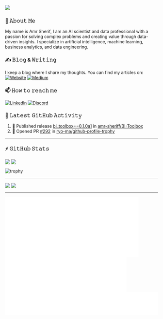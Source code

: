 <picture>
  <source
    srcset="https://github.com/amr-sheriff/amr-sheriff/blob/main/intro-small-dark.webp"
    media="(prefers-color-scheme: dark)"
  />
  <source
    srcset="https://github.com/amr-sheriff/amr-sheriff/blob/main/intro-small-light.webp"
    media="(prefers-color-scheme: light), (prefers-color-scheme: no-preference)"
  />
  <img src="intro-small-light.webp" />
</picture>

### 📖 𝙰𝚋𝚘𝚞𝚝 𝙼𝚎
My name is Amr Sherif, I am an AI scientist and data professional with a passion for solving complex problems and creating value through data-driven insights. 
I specialize in artificial intelligence, machine learning, business analytics, and data engineering.

### ✍ 𝙱𝚕𝚘𝚐 & 𝚆𝚛𝚒𝚝𝚒𝚗𝚐
I keep a blog where I share my thoughts. You can find my articles on:  
[![Website](https://img.shields.io/badge/Personal%20Website-black?style=flat-square)](https://amrsherif.live/)
[![Medium](https://img.shields.io/badge/Medium-black?style=flat-square&logo=medium&logoColor=#000000)](https://medium.com/@amr.achraff)

### 📫 𝙷𝚘𝚠 𝚝𝚘 𝚛𝚎𝚊𝚌𝚑 𝚖𝚎
[![Linkedln](https://img.shields.io/badge/LinkedIn-0077B5?style=flat-square&logo=linkedin&logoColor=white)](https://www.linkedin.com/in/amrachraf)
[![Discord](https://img.shields.io/badge/Discord-black?style=flat-square&logo=discord&logoColor=#5865F2)](https://discord.com/users/1051173314569191434)


### 🔔 𝙻𝚊𝚝𝚎𝚜𝚝 𝙶𝚒𝚝𝙷𝚞𝚋 𝙰𝚌𝚝𝚒𝚟𝚒𝚝𝚢
<!--START_SECTION:activity-->
1. 🚀 Published release [bi_toolbox==0.1.0a1](https://github.com/amr-sheriff/BI-Toolbox/releases/tag/0.1.0a1) in [amr-sheriff/BI-Toolbox](https://github.com/amr-sheriff/BI-Toolbox)
2. 💪 Opened PR [#292](https://github.com/ryo-ma/github-profile-trophy/pull/292) in [ryo-ma/github-profile-trophy](https://github.com/ryo-ma/github-profile-trophy)
<!--END_SECTION:activity-->

---
### ⚡ 𝙶𝚒𝚝𝙷𝚞𝚋 𝚂𝚝𝚊𝚝𝚜
<picture>
  <source
    srcset="https://github-readme-stats-neon-five-33.vercel.app/api?username=amr-sheriff&show_icons=true&theme=github_dark&number_format=long"
    media="(prefers-color-scheme: dark)"
  />
  <source
    srcset="https://github-readme-stats-neon-five-33.vercel.app/api?username=amr-sheriff&show_icons=true&number_format=long"
    media="(prefers-color-scheme: light), (prefers-color-scheme: no-preference)"
  />
  <img height=200 align="center" src="https://github-readme-stats-neon-five-33.vercel.app/api?username=amr-sheriff&show_icons=true&number_format=long" />
</picture>
<picture>
  <source
    srcset="https://github-readme-stats-neon-five-33.vercel.app/api/top-langs?username=amr-sheriff&theme=github_dark&layout=compact&langs_count=8&card_width=320&hide=css,scss,html&exclude_repo=github-readme-streak-stats,amr-sheriff.github.io"
    media="(prefers-color-scheme: dark)"
  />
  <source
    srcset="https://github-readme-stats-neon-five-33.vercel.app/api/top-langs?username=amr-sheriff&layout=compact&langs_count=8&card_width=320&hide=css,scss,html&exclude_repo=github-readme-streak-stats,amr-sheriff.github.io"
    media="(prefers-color-scheme: light), (prefers-color-scheme: no-preference)"
  />
  <img height=200 align="center" src="https://github-readme-stats-neon-five-33.vercel.app/api/top-langs?username=amr-sheriff&layout=compact&langs_count=8&card_width=320&hide=css,scss,html&exclude_repo=github-readme-streak-stats,amr-sheriff.github.io" />
</picture>

![trophy](https://github-profile-trophy-vert.vercel.app/?username=amr-sheriff&theme=onestar&locale=en&margin-w=15&margin-h=15&no-bg=false&rank=SECRET,SSS,SS,S,AAA,AA,A,B,C&title=-Experience&column=4)

---
<picture>
  <source
    srcset="https://github-readme-stats-neon-five-33.vercel.app/api/wakatime?username=@amrachraf&layout=compact&display_format=time&theme=github_dark&langs_count=10"
    media="(prefers-color-scheme: dark)"
  />
  <source
    srcset="https://github-readme-stats-neon-five-33.vercel.app/api/wakatime?username=@amrachraf&layout=compact&display_format=time&langs_count=10"
    media="(prefers-color-scheme: light), (prefers-color-scheme: no-preference)"
  />
  <img width="412" align="center" src="https://github-readme-stats-neon-five-33.vercel.app/api/wakatime?username=@amrachraf&layout=compact&display_format=time&langs_count=10" />
</picture>
<picture>
    <source
        srcset="https://github-readme-streak-stats-bay-three.vercel.app?user=amr-sheriff&theme=tokyonight&hide_border=true&card_width=412"
        media="(prefers-color-scheme: dark)"
    />
    <source
        srcset="https://github-readme-streak-stats-bay-three.vercel.app?user=amr-sheriff&hide_border=true&card_width=412"
        media="(prefers-color-scheme: light), (prefers-color-scheme: no-preference)"
    />
    <img align="center" src="https://github-readme-streak-stats-bay-three.vercel.app?user=amr-sheriff&hide_border=true&card_width=412" />
</picture>

---
<picture>
  <img width="440" align="center" src="/achievements-metrics.svg" alt="Metrics">
</picture>
<picture>
  <img width="400" align="center" src="/base-metrics.svg" alt="Metrics">
</picture>

<picture>
  <img align="top" src="/contrib-metrics.svg" alt="Metrics">
</picture>

<!--
**amr-sheriff/amr-sheriff** is a ✨ _special_ ✨ repository because its `README.md` (this file) appears on your GitHub profile.

Here are some ideas to get you started:

- 🔭 I’m currently working on ...
- 🌱 I’m currently learning ...
- 👯 I’m looking to collaborate on ...
- 🤔 I’m looking for help with ...
- 💬 Ask me about ...
- 📫 How to reach me: ...
- 😄 Pronouns: ...
- ⚡ Fun fact: ...
-->
